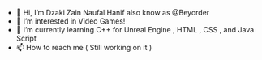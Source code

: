 - 👋 Hi, I’m Dzaki Zain Naufal Hanif also know as @Beyorder
- 👀 I’m interested in Video Games!
- 🌱 I’m currently learning C++ for Unreal Engine , HTML , CSS , and Java Script
- 📫 How to reach me ( Still working on it )


<!---
Beyorder/Beyorder is a ✨ special ✨ repository because its `README.md` (this file) appears on your GitHub profile.
You can click the Preview link to take a look at your changes.
--->
